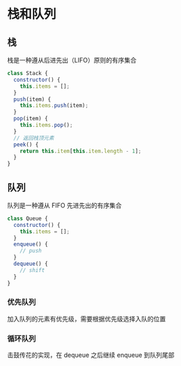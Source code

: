 # 栈和队列

## 栈

栈是一种遵从后进先出（LIFO）原则的有序集合

```js
class Stack {
  constructor() {
    this.items = [];
  }
  push(item) {
    this.items.push(item);
  }
  pop(item) {
    this.items.pop();
  }
  // 返回栈顶元素
  peek() {
    return this.item[this.item.length - 1];
  }
}
```

## 队列

队列是一种遵从 FIFO 先进先出的有序集合

```js
class Queue {
  constructor() {
    this.items = [];
  }
  enqueue() {
    // push
  }
  dequeue() {
    // shift
  }
}
```

### 优先队列

加入队列的元素有优先级，需要根据优先级选择入队的位置

### 循环队列

击鼓传花的实现，在 dequeue 之后继续 enqueue 到队列尾部

